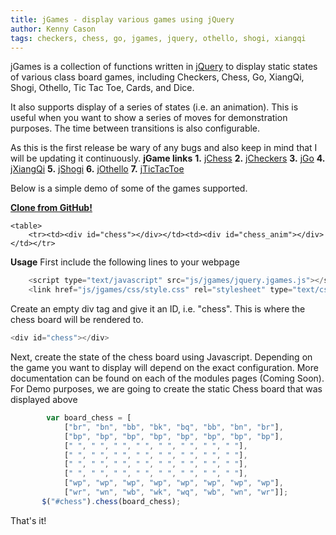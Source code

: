 ```yaml
---
title: jGames - display various games using jQuery
author: Kenny Cason
tags: checkers, chess, go, jgames, jquery, othello, shogi, xiangqi
---
```


jGames is a collection of functions written in <a href="http://jquery.com/" target="_blank">jQuery</a> to display static states of various class board games, including Checkers, Chess, Go, XiangQi, Shogi, Othello, Tic Tac Toe, Cards, and Dice.

It also supports display of a series of states (i.e. an animation). This is useful when you want to show a series of moves for demonstration purposes. The time between transitions is also configurable. 

As this is the first release be wary of any bugs and also keep in mind that I will be updating it continuously. 
<strong>jGame links</strong> 
<strong>1.</strong> <a href="http://ken-soft.com/2011/08/08/jchess/">jChess</a> 
<strong>2.</strong> <a href="http://ken-soft.com/2011/08/08/jcheckers/">jCheckers</a>
<strong>3.</strong> <a href="http://ken-soft.com/2011/08/08/jgo/">jGo</a> 
<strong>4.</strong> <a href="http://ken-soft.com/2011/08/08/jxiangqi/">jXiangQi</a> 
<strong>5.</strong> <a href="http://ken-soft.com/2011/08/08/jshogi/">jShogi</a> 
<strong>6.</strong> <a href="http://ken-soft.com/2011/08/08/jothello/">jOthello</a> 
<strong>7.</strong> <a href="http://ken-soft.com/2011/08/08/jtictactoe/">jTicTacToe</a> 

Below is a simple demo of some of the games supported. 

<strong><a href="https://github.com/kennycason/jGames">Clone from GitHub!</a></strong>

    <table>
        <tr><td><div id="chess"></div></td><td><div id="chess_anim"></div></td></tr>
<tr><td><div id="go13"></div></td></td><td><div id="checkers"></div></td></tr>
    </table>

<strong>Usage</strong>
First include the following lines to your webpage

```javascript
    <script type="text/javascript" src="js/jgames/jquery.jgames.js"></script>
    <link href="js/jgames/css/style.css" rel="stylesheet" type="text/css" />

```
Create an empty div tag and give it an ID, i.e. "chess". This is where the chess board will be rendered to.

```javascript
<div id="chess"></div>

```
Next, create the state of the chess board using Javascript. Depending on the game you want to display will depend on the exact configuration. More documentation can be found on each of the modules pages (Coming Soon). For Demo purposes, we are going to create the static Chess board that was displayed above

```javascript
        var board_chess = [
            ["br", "bn", "bb", "bk", "bq", "bb", "bn", "br"],
            ["bp", "bp", "bp", "bp", "bp", "bp", "bp", "bp"],
            [" ", " ", " ", " ", " ", " ", " ", " "],
            [" ", " ", " ", " ", " ", " ", " ", " "],
            [" ", " ", " ", " ", " ", " ", " ", " "],
            [" ", " ", " ", " ", " ", " ", " ", " "],
            ["wp", "wp", "wp", "wp", "wp", "wp", "wp", "wp"],
            ["wr", "wn", "wb", "wk", "wq", "wb", "wn", "wr"]];
       $("#chess").chess(board_chess);

```
That's it! 
<script src="//ajax.googleapis.com/ajax/libs/jquery/1.6.2/jquery.min.js" type="text/javascript"></script><script type="text/javascript" src="http://ken-soft.com/js/jgames/jquery.jgames.js"></script>
<script type="text/javascript" src="http://ken-soft.com/js/jgames/jquery.jgames.demo-data.js"></script>
<link href="http://ken-soft.com/js/jgames/css/style.css" rel="stylesheet" type="text/css" />
<script type="text/javascript">
<!--
$(document).ready(function(){$("#checkers").checkers(board_checkers);$("#chess").chess(board_chess);$("#go13").go(board_go_13);$("#chess_anim").chessAnimator(chessAnim, 1000);});
//--></script>